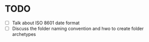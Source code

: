 TODO
=====

- [ ] Talk about ISO 8601 date format
- [ ] Discuss the folder naming convention and hwo to create folder archetypes